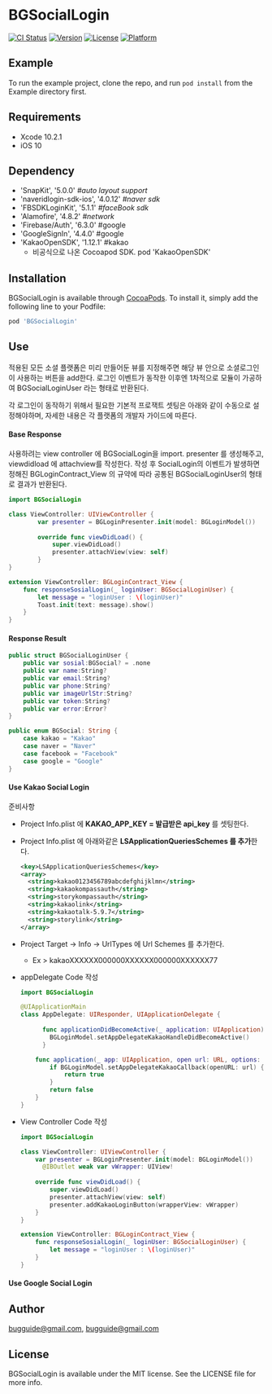 # BGSocialLogin

[![CI Status](https://img.shields.io/travis/bugguide@gmail.com/BGSocialLogin.svg?style=flat)](https://travis-ci.org/bugguide@gmail.com/BGSocialLogin)
[![Version](https://img.shields.io/cocoapods/v/BGSocialLogin.svg?style=flat)](https://cocoapods.org/pods/BGSocialLogin)
[![License](https://img.shields.io/cocoapods/l/BGSocialLogin.svg?style=flat)](https://cocoapods.org/pods/BGSocialLogin)
[![Platform](https://img.shields.io/cocoapods/p/BGSocialLogin.svg?style=flat)](https://cocoapods.org/pods/BGSocialLogin)

## Example

To run the example project, clone the repo, and run `pod install` from the Example directory first.

## Requirements

- Xcode 10.2.1
- iOS 10



## Dependency

- 'SnapKit', '5.0.0' *#auto layout support*
- 'naveridlogin-sdk-ios', '4.0.12' *#naver sdk*
- 'FBSDKLoginKit', '5.1.1' *#faceBook sdk*
- 'Alamofire', '4.8.2' *#network*
- 'Firebase/Auth', '6.3.0' #google
- 'GoogleSignIn', '4.4.0' #google
- 'KakaoOpenSDK', '1.12.1' #kakao
  - 비공식으로 나온 Cocoapod SDK. pod 'KakaoOpenSDK'



## Installation

BGSocialLogin is available through [CocoaPods](https://cocoapods.org). To install
it, simply add the following line to your Podfile:

```ruby
pod 'BGSocialLogin'
```



## Use

적용된 모든 소셜 플랫폼은 미리 만들어둔 뷰를 지정해주면 해당 뷰 안으로 소셜로그인이 사용하는 버튼을 add한다. 로그인 이벤트가 동작한 이후엔 1차적으로 모듈이 가공하여 BGSocialLoginUser 라는 형태로 반환된다.

각 로그인이 동작하기 위해서 필요한 기본적 프로잭트 셋팅은 아래와 같이 수동으로 설정해야하며, 자세한 내용은 각 플랫폼의 개발자 가이드에 따른다.

#### Base Response

사용하려는 view controller 에 BGSocialLogin을 import. presenter 를 생성해주고, viewdidload 에 attachview를 작성한다. 작성 후 SocialLogin의 이벤트가 발생하면 정해진 BGLoginContract_View 의 규약에 따라 공통된 BGSocialLoginUser의 형태로 결과가 반환된다.

```swift
import BGSocialLogin

class ViewController: UIViewController {
		var presenter = BGLoginPresenter.init(model: BGLoginModel())
  
		override func viewDidLoad() {
			super.viewDidLoad()
			presenter.attachView(view: self)
		}
}

extension ViewController: BGLoginContract_View {
    func responseSosialLogin(_ loginUser: BGSocialLoginUser) {
        let message = "loginUser : \(loginUser)"
        Toast.init(text: message).show()
    }
}
```

#### Response Result

```swift
public struct BGSocialLoginUser {
    public var sosial:BGSocial? = .none
    public var name:String?
    public var email:String?
    public var phone:String?
    public var imageUrlStr:String?
    public var token:String?
    public var error:Error?
}

public enum BGSocial: String {
    case kakao = "Kakao"
    case naver = "Naver"
    case facebook = "Facebook"
    case google = "Google"
}
```



#### Use Kakao Social Login

준비사항

- Project Info.plist 에 **KAKAO_APP_KEY = 발급받은 api_key** 를 셋팅한다.

- Project Info.plist 에 아래와같은 **LSApplicationQueriesSchemes 를 추가**한다.

  ```xml
  <key>LSApplicationQueriesSchemes</key>
  <array>
    <string>kakao0123456789abcdefghijklmn</string>
    <string>kakaokompassauth</string>
    <string>storykompassauth</string>
    <string>kakaolink</string>
    <string>kakaotalk-5.9.7</string>
    <string>storylink</string>
  </array>
  ```

- Project Target -> Info -> UrlTypes 에 Url Schemes 를 추가한다.

  - Ex > kakaoXXXXXX000000XXXXXX000000XXXXXX77

- appDelegate Code 작성

  ```swift
  import BGSocialLogin
  
  @UIApplicationMain
  class AppDelegate: UIResponder, UIApplicationDelegate {		
    
  		func applicationDidBecomeActive(_ application: UIApplication) {
  		  BGLoginModel.setAppDelegateKakaoHandleDidBecomeActive()
  		}
  
      func application(_ app: UIApplication, open url: URL, options: [UIApplicationOpenURLOptionsKey : Any] = [:]) -> Bool {
          if BGLoginModel.setAppDelegateKakaoCallback(openURL: url) {
              return true
          }
          return false
      }
  }
  ```

- View Controller Code 작성

  ```swift
  import BGSocialLogin
  
  class ViewController: UIViewController {
      var presenter = BGLoginPresenter.init(model: BGLoginModel())
  		@IBOutlet weak var vWrapper: UIView!
    
      override func viewDidLoad() {
          super.viewDidLoad()
          presenter.attachView(view: self)
          presenter.addKakaoLoginButton(wrapperView: vWrapper)
      }
  }
  
  extension ViewController: BGLoginContract_View {
      func responseSosialLogin(_ loginUser: BGSocialLoginUser) {
          let message = "loginUser : \(loginUser)"
      }
  }
  ```

  

#### Use Google Social Login





## Author

bugguide@gmail.com, bugguide@gmail.com

## License

BGSocialLogin is available under the MIT license. See the LICENSE file for more info.
